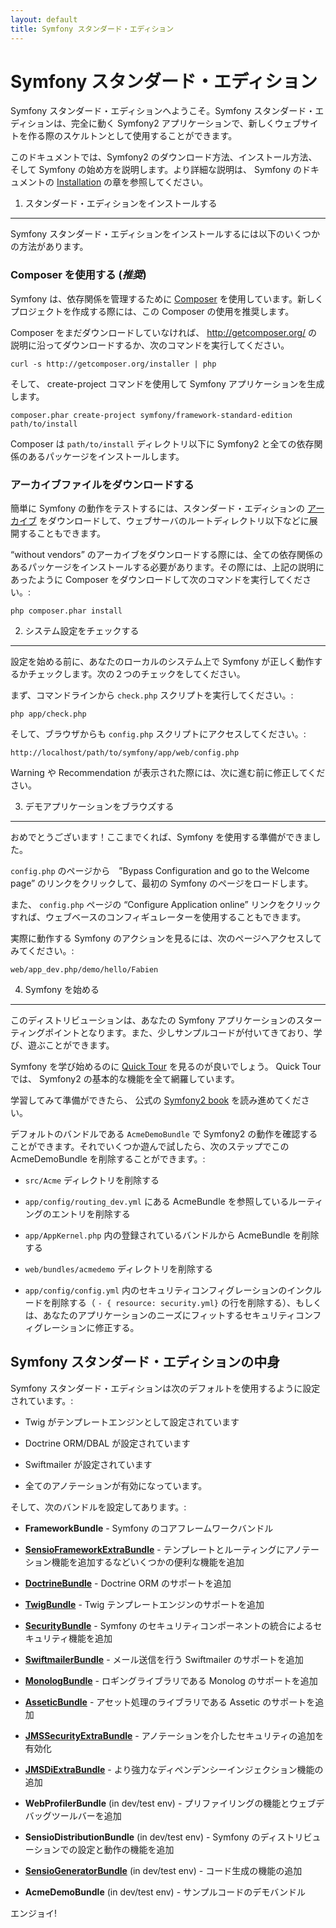 ```yaml
---
layout: default
title: Symfony スタンダード・エディション
---
```


Symfony スタンダード・エディション
==================================

Symfony スタンダード・エディションへようこそ。Symfony スタンダード・エディションは、完全に動く Symfony2 アプリケーションで、新しくウェブサイトを作る際のスケルトンとして使用することができます。

このドキュメントでは、Symfony2 のダウンロード方法、インストール方法、そして Symfony の始め方を説明します。より詳細な説明は、 Symfony のドキュメントの  [Installation][1] の章を参照してください。

1) スタンダード・エディションをインストールする
-----------------------------------------------

Symfony スタンダード・エディションをインストールするには以下のいくつかの方法があります。

### Composer を使用する (*推奨*)

Symfony は、依存関係を管理するために  [Composer][2] を使用しています。新しくプロジェクトを作成する際には、この Composer の使用を推奨します。

Composer をまだダウンロードしていなければ、 http://getcomposer.org/ の説明に沿ってダウンロードするか、次のコマンドを実行してください。

    curl -s http://getcomposer.org/installer | php

そして、 create-project コマンドを使用して Symfony アプリケーションを生成します。


    composer.phar create-project symfony/framework-standard-edition path/to/install

Composer は `path/to/install` ディレクトリ以下に Symfony2 と全ての依存関係のあるパッケージをインストールします。

### アーカイブファイルをダウンロードする

簡単に Symfony の動作をテストするには、スタンダード・エディションの [アーカイブ][3] をダウンロードして、ウェブサーバのルートディレクトリ以下などに展開することもできます。

“without vendors” のアーカイブをダウンロードする際には、全ての依存関係のあるパッケージをインストールする必要があります。その際には、上記の説明にあったように Composer をダウンロードして次のコマンドを実行してください。:

    php composer.phar install

2) システム設定をチェックする
-----------------------------

設定を始める前に、あなたのローカルのシステム上で Symfony が正しく動作するかチェックします。次の２つのチェックをしてください。

まず、コマンドラインから `check.php` スクリプトを実行してください。:

    php app/check.php

そして、ブラウザからも `config.php` スクリプトにアクセスしてください。:

    http://localhost/path/to/symfony/app/web/config.php

Warning や Recommendation が表示された際には、次に進む前に修正してください。

3) デモアプリケーションをブラウズする
-------------------------------------

おめでとうございます！ここまでくれば、Symfony を使用する準備ができました。

`config.php` のページから　”Bypass Configuration and go to the Welcome page” のリンクをクリックして、最初の Symfony のページをロードします。 

また、 `config.php` ページの “Configure Application online” リンクをクリックすれば、ウェブベースのコンフィギュレーターを使用することもできます。

実際に動作する Symfony のアクションを見るには、次のページへアクセスしてみてください。:

    web/app_dev.php/demo/hello/Fabien

4) Symfony を始める
-------------------

このディストリビューションは、あなたの Symfony アプリケーションのスターティングポイントとなります。また、少しサンプルコードが付いてきており、学び、遊ぶことができます。

Symfony を学び始めるのに [Quick Tour][4] を見るのが良いでしょう。 Quick Tour では、 Symfony2 の基本的な機能を全て網羅しています。

学習してみて準備ができたら、 公式の [Symfony2 book][5] を読み進めてください。

デフォルトのバンドルである `AcmeDemoBundle` で Symfony2 の動作を確認することができます。それでいくつか遊んで試したら、次のステップでこの AcmeDemoBundle を削除することができます。:

  * `src/Acme` ディレクトリを削除する

  * `app/config/routing_dev.yml` にある AcmeBundle を参照しているルーティングのエントリを削除する

  * `app/AppKernel.php` 内の登録されているバンドルから AcmeBundle を削除する

  * `web/bundles/acmedemo` ディレクトリを削除する

  * `app/config/config.yml` 内のセキュリティコンフィグレーションのインクルードを削除する（ `- { resource: security.yml}` の行を削除する）、もしくは、あなたのアプリケーションのニーズにフィットするセキュリティコンフィグレーションに修正する。


Symfony スタンダード・エディションの中身
----------------------------------------

Symfony スタンダード・エディションは次のデフォルトを使用するように設定されています。:

  * Twig がテンプレートエンジンとして設定されています

  * Doctrine ORM/DBAL が設定されています

  * Swiftmailer が設定されています

  * 全てのアノテーションが有効になっています。

そして、次のバンドルを設定してあります。:

  * **FrameworkBundle** - Symfony のコアフレームワークバンドル

  * [**SensioFrameworkExtraBundle**][6] - テンプレートとルーティングにアノテーション機能を追加するなどいくつかの便利な機能を追加

  * [**DoctrineBundle**][7] - Doctrine ORM のサポートを追加

  * [**TwigBundle**][8] - Twig テンプレートエンジンのサポートを追加

  * [**SecurityBundle**][9] - Symfony のセキュリティコンポーネントの統合によるセキュリティ機能を追加

  * [**SwiftmailerBundle**][10] - メール送信を行う Swiftmailer のサポートを追加

  * [**MonologBundle**][11] - ロギングライブラリである Monolog のサポートを追加

  * [**AsseticBundle**][12] - アセット処理のライブラリである Assetic のサポートを追加

  * [**JMSSecurityExtraBundle**][13] - アノテーションを介したセキュリティの追加を有効化

  * [**JMSDiExtraBundle**][14] - より強力なディペンデンシーインジェクション機能の追加

  * **WebProfilerBundle** (in dev/test env) - プリファイリングの機能とウェブデバッグツールバーを追加

  * **SensioDistributionBundle** (in dev/test env) - Symfony のディストリビューションでの設定と動作の機能を追加

  * [**SensioGeneratorBundle**][15] (in dev/test env) - コード生成の機能の追加

  * **AcmeDemoBundle** (in dev/test env) - サンプルコードのデモバンドル

エンジョイ!

[1]:  http://symfony.com/doc/2.1/book/installation.html
[2]:  http://getcomposer.org/
[3]:  http://symfony.com/download
[4]:  http://symfony.com/doc/2.1/quick_tour/the_big_picture.html
[5]:  http://symfony.com/doc/2.1/
[6]:  http://symfony.com/doc/2.1/bundles/SensioFrameworkExtraBundle/index.html
[7]:  http://symfony.com/doc/2.1/book/doctrine.html
[8]:  http://symfony.com/doc/2.1/book/templating.html
[9]:  http://symfony.com/doc/2.1/book/security.html
[10]: http://symfony.com/doc/2.1/cookbook/email.html
[11]: http://symfony.com/doc/2.1/cookbook/logging/monolog.html
[12]: http://symfony.com/doc/2.1/cookbook/assetic/asset_management.html
[13]: http://jmsyst.com/bundles/JMSSecurityExtraBundle/1.1
[14]: http://jmsyst.com/bundles/JMSDiExtraBundle/1.0
[15]: http://symfony.com/doc/2.1/bundles/SensioGeneratorBundle/index.html
